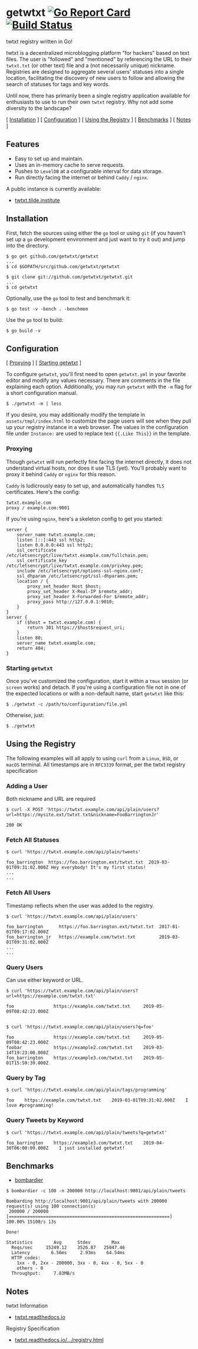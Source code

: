 # getwtxt [![Go Report Card](https://goreportcard.com/badge/github.com/getwtxt/getwtxt)](https://goreportcard.com/report/github.com/getwtxt/getwtxt) [![Build Status](https://travis-ci.com/getwtxt/getwtxt.svg?branch=master)](https://travis-ci.com/getwtxt/getwtxt)

twtxt registry written in Go! 

twtxt is a decentralized microblogging platform "for hackers" based
on text files. The user is "followed" and "mentioned" by referencing the URL to
their `twtxt.txt` (or other text) file and a (not necessarily unique) nickname.
Registries are designed to aggregate several users' statuses into a single location,
facilitating the discovery of new users to follow and allowing the search of statuses
for tags and key words.

Until now, there has primarily been a single registry application available for 
enthusiasts to use to run their own `twtxt` registry. Why not add some diversity
to the landscape?

\[ [Installation](#installation) \] \[ [Configuration](#configuration) \] \[ [Using the Registry](#using-the-registry) \] \[ [Benchmarks](#benchmarks) \] \[ [Notes](#notes) \]

## Features

* Easy to set up and maintain. 
* Uses an in-memory cache to serve requests.
* Pushes to `LevelDB` at a configurable interval for data storage. 
* Run directly facing the internet or behind `Caddy` / `nginx`.

A public instance is currently available:
* [twtxt.tilde.institute](https://twtxt.tilde.institute)

## Installation 

First, fetch the sources using either the `go` tool or using `git` (if you haven't 
set up a `go` development environment and just want to try it out) and jump into
the directory.

```
$ go get github.com/getwtxt/getwtxt
...
$ cd $GOPATH/src/github.com/getwtxt/getwtxt
```

```
$ git clone git://github.com/getwtxt/getwtxt.git
...
$ cd getwtxt
```

Optionally, use the `go` tool to test and benchmark it:

```
$ go test -v -bench . -benchmem
```

Use the `go` tool to build:

```
$ go build -v
```

## Configuration

\[ [Proxying](#proxying) \] \[ [Starting getwtxt](#starting-getwtxt) \]

To configure `getwtxt`, you'll first need to open `getwtxt.yml` in your favorite
editor and modify any values necessary. There are comments in the file explaining
each option. Additionally, you may run `getwtxt` with the `-m` flag for a short
configuration manual.

```
$ ./getwtxt -m | less
```

If you desire, you may additionally modify the template in `assets/tmpl/index.html`
to customize the page users will see when they pull up your registry instance in
a web browser. The values in the configuration file under `Instance:` are used
to replace text `{{.Like This}}` in the template.

### Proxying

Though `getwtxt` will run perfectly fine facing the internet directly, it does not
understand virtual hosts, nor does it use TLS (yet). You'll probably want to proxy it behind
`Caddy` or `nginx` for this reason. 

`Caddy` is ludicrously easy to set up, and automatically handles `TLS` certificates. Here's the config:

```caddyfile
twtxt.example.com 
proxy / example.com:9001
```

If you're using `nginx`, here's a skeleton config to get you started:

```nginx
server {
    server_name twtxt.example.com;
    listen [::]:443 ssl http2;
    listen 0.0.0.0:443 ssl http2;
    ssl_certificate /etc/letsencrypt/live/twtxt.example.com/fullchain.pem;
    ssl_certificate_key /etc/letsencrypt/live/twtxt.example.com/privkey.pem;
    include /etc/letsencrypt/options-ssl-nginx.conf;
    ssl_dhparam /etc/letsencrypt/ssl-dhparams.pem;
    location / {
        proxy_set_header Host $host;
        proxy_set_header X-Real-IP $remote_addr;
        proxy_set_header X-Forwarded-For $remote_addr;
        proxy_pass http://127.0.0.1:9010;
    }
}
server {
    if ($host = twtxt.example.com) {
        return 301 https://$host$request_uri;
    }
    listen 80;
    server_name twtxt.example.com;
    return 404;
}
```

### Starting `getwtxt`

Once you've customized the configuration, start it within a `tmux` session (or `screen` works) and detach.
If you're using a configuration file not in one of the expected locations or with a non-default name, 
start `getwtxt` like this:

```
$ ./getwtxt -c /path/to/configuration/file.yml
```

Otherwise, just:

```
$ ./getwtxt
```

## Using the Registry

The following examples will all apply to using `curl` from a `Linux`, `BSD`, or `macOS` terminal.
All timestamps are in `RFC3339` format, per the twtxt registry specification

### Adding a User
Both nickname and URL are required
```
$ curl -X POST 'https://twtxt.example.com/api/plain/users?url=https://mysite.ext/twtxt.txt&nickname=FooBarringtonJr'

200 OK
```

### Fetch All Statuses
```
$ curl 'https://twtxt.example.com/api/plain/tweets'

foo_barrington  https://foo.barrington.ext/twtxt.txt  2019-03-01T09:31:02.000Z Hey everybody! It's my first status!
...
...
```

### Fetch All Users
Timestamp reflects when the user was added to the registry.

```
$ curl 'https://twtxt.example.com/api/plain/users'

foo_barrington      https://foo.barrington.ext/twtxt.txt  2017-01-01T09:17:02.000Z
foo_barrington_jr   https://example.com/twtxt.txt         2019-03-01T09:31:02.000Z
...
...
```

### Query Users
Can use either keyword or URL.

```
$ curl 'https://twtxt.example.com/api/plain/users?url=https://example.com/twtxt.txt'

foo               https://example.com/twtxt.txt     2019-05-09T08:42:23.000Z


$ curl 'https://twtxt.example.com/api/plain/users?q=foo'

foo               https://example.com/twtxt.txt     2019-05-09T08:42:23.000Z
foobar            https://example2.com/twtxt.txt    2019-03-14T19:23:00.000Z
foo_barrington    https://example3.com/twtxt.txt    2019-05-01T15:59:39.000Z
```

### Query by Tag
```
$ curl 'https://twtxt.example.com/api/plain/tags/programming'

foo    https://example.com/twtxt.txt    2019-03-01T09:31:02.000Z    I love #programming!
```

### Query Tweets by Keyword
```
$ curl 'https://twtxt.example.com/api/plain/tweets?q=getwtxt'

foo_barrington    https://example3.com/twtxt.txt    2019-04-30T06:00:09.000Z    I just installed getwtxt!
```

## Benchmarks

* [bombardier](https://github.com/codesenberg/bombardier)

```
$ bombardier -c 100 -n 200000 http://localhost:9001/api/plain/tweets

Bombarding http://localhost:9001/api/plain/tweets with 200000 request(s) using 100 connection(s)
 200000 / 200000 [=============================================================] 100.00% 15100/s 13s

Done!

Statistics        Avg      Stdev        Max
  Reqs/sec     15249.12    3526.87   25047.46
  Latency        6.56ms     2.93ms    64.54ms
  HTTP codes:
    1xx - 0, 2xx - 200000, 3xx - 0, 4xx - 0, 5xx - 0
    others - 0
  Throughput:     7.83MB/s
```

## <a name="notes"></a>Notes

twtxt Information
  * [twtxt.readthedocs.io](https://twtxt.readthedocs.io)

Registry Specification
  * [twtxt.readthedocs.io/.../registry.html](https://twtxt.readthedocs.io/en/latest/user/registry.html)
